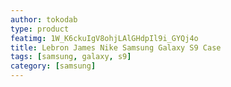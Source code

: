 ```yaml
---
author: tokodab
type: product
featimg: 1W_K6ckuIgV8ohjLAlGHdpIl9i_GYQj4o
title: Lebron James Nike Samsung Galaxy S9 Case
tags: [samsung, galaxy, s9]
category: [samsung]
---
```

